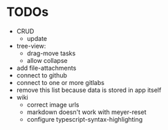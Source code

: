 # TODOs

- CRUD
  - update
- tree-view:
  - drag-move tasks
  - allow collapse
- add file-attachments
- connect to github
- connect to one or more gitlabs
- remove this list because data is stored in app itself
- wiki
  - correct image urls
  - markdown doesn't work with meyer-reset
  - configure typescript-syntax-highlighting